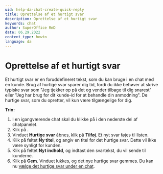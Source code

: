 ```yaml
---
uid: help-da-chat-create-quick-reply
title: Oprettelse af et hurtigt svar
description: Oprettelse af et hurtigt svar
keywords: chat
author: SuperOffice RnD
date: 06.29.2022
content_type: howto
language: da
---
```


# Oprettelse af et hurtigt svar

Et hurtigt svar er en foruddefineret tekst, som du kan bruge i en chat med en kunde. Brug af hurtige svar sparer dig tid, fordi du ikke behøver at skrive typiske svar som "Jeg tjekker op på det og vender tilbage til dig snarest" eller "Jeg har brug for dit kunde-id for at behandle din anmodning". De hurtige svar, som du opretter, vil kun være tilgængelige for dig.

**Trin:**

1. I en igangværende chat skal du klikke på <i class="ph ph-chat-teardrop-text" aria-label="Chat bubble"></i> i den nederste del af chatpanelet.
2. Klik på <i class="ph ph-pencil-simple" aria-label="Edit"></i>.
3. Vinduet **Hurtige svar** åbnes, klik på **Tilføj**. Et nyt svar føjes til listen.
4. Klik på feltet **Ny titel**, og angiv en titel for det hurtige svar. Dette vil ikke være synligt for kunden.
5. Klik på feltet **Nyt indhold**, og indtast den svartekst, du vil sende til kunderne.
6. Klik på **Gem**. Vinduet lukkes, og det nye hurtige svar gemmes. Du kan nu [vælge det hurtige svar under en chat][1].

<!-- Referenced links -->
[1]: send-faq-or-reply-template.md
